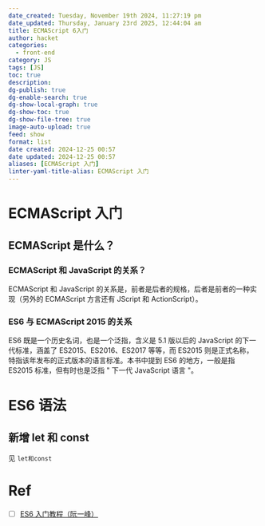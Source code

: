 ```yaml
---
date_created: Tuesday, November 19th 2024, 11:27:19 pm
date_updated: Thursday, January 23rd 2025, 12:44:04 am
title: ECMAScript 6入门
author: hacket
categories:
  - front-end
category: JS
tags: [JS]
toc: true
description: 
dg-publish: true
dg-enable-search: true
dg-show-local-graph: true
dg-show-toc: true
dg-show-file-tree: true
image-auto-upload: true
feed: show
format: list
date created: 2024-12-25 00:57
date updated: 2024-12-25 00:57
aliases: [ECMAScript 入门]
linter-yaml-title-alias: ECMAScript 入门
---
```


# ECMAScript 入门

## ECMAScript 是什么？

### ECMAScript 和 JavaScript 的关系？

ECMAScript 和 JavaScript 的关系是，前者是后者的规格，后者是前者的一种实现（另外的 ECMAScript 方言还有 JScript 和 ActionScript）。

### ES6 与 ECMAScript 2015 的关系

ES6 既是一个历史名词，也是一个泛指，含义是 5.1 版以后的 JavaScript 的下一代标准，涵盖了 ES2015、ES2016、ES2017 等等，而 ES2015 则是正式名称，特指该年发布的正式版本的语言标准。本书中提到 ES6 的地方，一般是指 ES2015 标准，但有时也是泛指 " 下一代 JavaScript 语言 "。

# ES6 语法

## 新增 let 和 const

见 `let和const`

# Ref

- [ ] [ES6 入门教程（阮一峰）](https://es6.ruanyifeng.com/)

